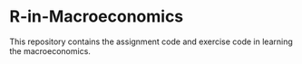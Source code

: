 # R-in-Macroeconomics
This repository contains the assignment code and exercise code in learning the macroeconomics.
